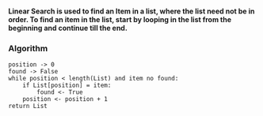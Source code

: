 #### Linear Search is used to find an Item in a list, where the list need not be in order. To find an item in the list, start by looping in the list from the beginning and continue till the end.

### Algorithm

```
position -> 0
found -> False
while position < length(List) and item no found:
    if List[position] = item:
        found <- True
    position <- position + 1
return List
```
